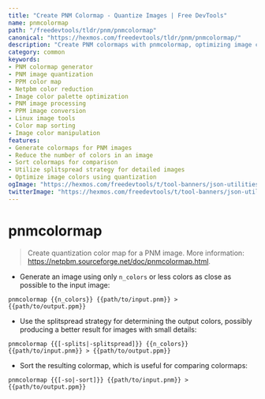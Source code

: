 ```yaml
---
title: "Create PNM Colormap - Quantize Images | Free DevTools"
name: pnmcolormap
path: "/freedevtools/tldr/pnm/pnmcolormap"
canonical: "https://hexmos.com/freedevtools/tldr/pnm/pnmcolormap/"
description: "Create PNM colormaps with pnmcolormap, optimizing image colors using quantization. Enhance images and reduce color palette size. Free online tool, no registration required."
category: common
keywords:
- PNM colormap generator
- PNM image quantization
- PPM color map
- Netpbm color reduction
- Image color palette optimization
- PNM image processing
- PPM image conversion
- Linux image tools
- Color map sorting
- Image color manipulation
features:
- Generate colormaps for PNM images
- Reduce the number of colors in an image
- Sort colormaps for comparison
- Utilize splitspread strategy for detailed images
- Optimize image colors using quantization
ogImage: "https://hexmos.com/freedevtools/t/tool-banners/json-utilities-banner.png"
twitterImage: "https://hexmos.com/freedevtools/t/tool-banners/json-utilities-banner.png"
---
```


# pnmcolormap

> Create quantization color map for a PNM image.
> More information: <https://netpbm.sourceforge.net/doc/pnmcolormap.html>.

- Generate an image using only `n_colors` or less colors as close as possible to the input image:

`pnmcolormap {{n_colors}} {{path/to/input.pnm}} > {{path/to/output.ppm}}`

- Use the splitspread strategy for determining the output colors, possibly producing a better result for images with small details:

`pnmcolormap {{[-splits|-splitspread]}} {{n_colors}} {{path/to/input.pnm}} > {{path/to/output.ppm}}`

- Sort the resulting colormap, which is useful for comparing colormaps:

`pnmcolormap {{[-so|-sort]}} {{path/to/input.pnm}} > {{path/to/output.ppm}}`
